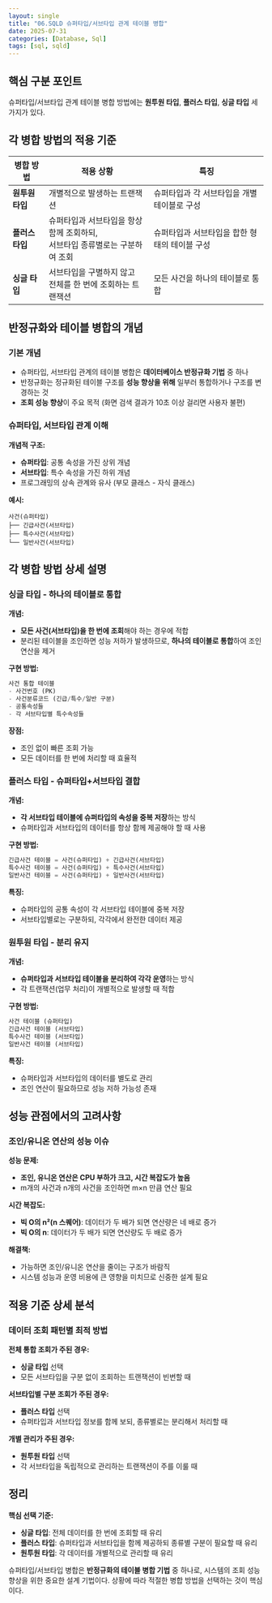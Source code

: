 ```yaml
---
layout: single
title: "06.SQLD 슈퍼타입/서브타입 관계 테이블 병합"
date: 2025-07-31
categories: [Database, Sql]
tags: [sql, sqld]
---
```


## 핵심 구분 포인트

슈퍼타입/서브타입 관계 테이블 병합 방법에는 **원투원 타입**, **플러스 타입**, **싱글 타입** 세 가지가 있다.

## 각 병합 방법의 적용 기준

| 병합 방법 | 적용 상황 | 특징 |
|-----------|-----------|------|
| **원투원 타입** | 개별적으로 발생하는 트랜잭션 | 슈퍼타입과 각 서브타입을 개별 테이블로 구성 |
| **플러스 타입** | 슈퍼타입과 서브타입을 항상 함께 조회하되,<br>서브타입 종류별로는 구분하여 조회 | 슈퍼타입과 서브타입을 합한 형태의 테이블 구성 |
| **싱글 타입** | 서브타입을 구별하지 않고<br>전체를 한 번에 조회하는 트랜잭션 | 모든 사건을 하나의 테이블로 통합 |

## 반정규화와 테이블 병합의 개념

### 기본 개념
- 슈퍼타입, 서브타입 관계의 테이블 병합은 **데이터베이스 반정규화 기법** 중 하나
- 반정규화는 정규화된 테이블 구조를 **성능 향상을 위해** 일부러 통합하거나 구조를 변경하는 것
- **조회 성능 향상**이 주요 목적 (화면 검색 결과가 10초 이상 걸리면 사용자 불편)

### 슈퍼타입, 서브타입 관계 이해
**개념적 구조:**
- **슈퍼타입**: 공통 속성을 가진 상위 개념
- **서브타입**: 특수 속성을 가진 하위 개념
- 프로그래밍의 상속 관계와 유사 (부모 클래스 - 자식 클래스)

**예시:**
```
사건(슈퍼타입)
├── 긴급사건(서브타입)
├── 특수사건(서브타입)
└── 일반사건(서브타입)
```

## 각 병합 방법 상세 설명

### 싱글 타입 - 하나의 테이블로 통합

**개념:**
- **모든 사건(서브타입)을 한 번에 조회**해야 하는 경우에 적합
- 분리된 테이블을 조인하면 성능 저하가 발생하므로, **하나의 테이블로 통합**하여 조인 연산을 제거

**구현 방법:**
```sql
사건 통합 테이블
- 사건번호 (PK)
- 사건분류코드 (긴급/특수/일반 구분)
- 공통속성들
- 각 서브타입별 특수속성들
```

**장점:**
- 조인 없이 빠른 조회 가능
- 모든 데이터를 한 번에 처리할 때 효율적

### 플러스 타입 - 슈퍼타입+서브타입 결합

**개념:**
- **각 서브타입 테이블에 슈퍼타입의 속성을 중복 저장**하는 방식
- 슈퍼타입과 서브타입의 데이터를 항상 함께 제공해야 할 때 사용

**구현 방법:**
```sql
긴급사건 테이블 = 사건(슈퍼타입) + 긴급사건(서브타입)
특수사건 테이블 = 사건(슈퍼타입) + 특수사건(서브타입)  
일반사건 테이블 = 사건(슈퍼타입) + 일반사건(서브타입)
```

**특징:**
- 슈퍼타입의 공통 속성이 각 서브타입 테이블에 중복 저장
- 서브타입별로는 구분하되, 각각에서 완전한 데이터 제공

### 원투원 타입 - 분리 유지

**개념:**
- **슈퍼타입과 서브타입 테이블을 분리하여 각각 운영**하는 방식
- 각 트랜잭션(업무 처리)이 개별적으로 발생할 때 적합

**구현 방법:**
```sql
사건 테이블 (슈퍼타입)
긴급사건 테이블 (서브타입)
특수사건 테이블 (서브타입)
일반사건 테이블 (서브타입)
```

**특징:**
- 슈퍼타입과 서브타입의 데이터를 별도로 관리
- 조인 연산이 필요하므로 성능 저하 가능성 존재

## 성능 관점에서의 고려사항

### 조인/유니온 연산의 성능 이슈
**성능 문제:**
- **조인, 유니온 연산은 CPU 부하가 크고, 시간 복잡도가 높음**
- m개의 사건과 n개의 사건을 조인하면 m×n 만큼 연산 필요

**시간 복잡도:**
- **빅 O의 n²(n 스퀘어)**: 데이터가 두 배가 되면 연산량은 네 배로 증가
- **빅 O의 n**: 데이터가 두 배가 되면 연산량도 두 배로 증가

**해결책:**
- 가능하면 조인/유니온 연산을 줄이는 구조가 바람직
- 시스템 성능과 운영 비용에 큰 영향을 미치므로 신중한 설계 필요

## 적용 기준 상세 분석

### 데이터 조회 패턴별 최적 방법

**전체 통합 조회가 주된 경우:**
- **싱글 타입** 선택
- 모든 서브타입을 구분 없이 조회하는 트랜잭션이 빈번할 때

**서브타입별 구분 조회가 주된 경우:**
- **플러스 타입** 선택  
- 슈퍼타입과 서브타입 정보를 함께 보되, 종류별로는 분리해서 처리할 때

**개별 관리가 주된 경우:**
- **원투원 타입** 선택
- 각 서브타입을 독립적으로 관리하는 트랜잭션이 주를 이룰 때

## 정리

**핵심 선택 기준:**
- **싱글 타입**: 전체 데이터를 한 번에 조회할 때 유리
- **플러스 타입**: 슈퍼타입과 서브타입을 함께 제공하되 종류별 구분이 필요할 때 유리  
- **원투원 타입**: 각 데이터를 개별적으로 관리할 때 유리

슈퍼타입/서브타입 병합은 **반정규화의 테이블 병합 기법** 중 하나로, 시스템의 조회 성능 향상을 위한 중요한 설계 기법이다. 상황에 따라 적절한 병합 방법을 선택하는 것이 핵심이다.
